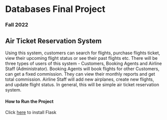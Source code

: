 # Databases Final Project
### Fall 2022
## Air Ticket Reservation System
Using this system, customers can search for flights, purchase flights ticket, view their upcoming flight status or see their past flights etc. There will be three types of users of this system - Customers, Booking Agents and Airline Staff (Administrator). Booking Agents will book flights for other Customers, can get a fixed commission. They can view their monthly reports and get total commission. Airline Staff will add new airplanes, create new flights, and update flight status. In general, this will be simple air ticket reservation system.

#### How to Run the Project
Click [here](https://flask.palletsprojects.com/en/2.2.x/installation/) to install Flask
